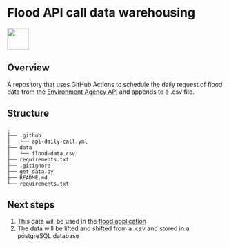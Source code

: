 # Flood API call data warehousing

<img src="https://media.giphy.com/media/if4XHBAIKurDohCbZF/giphy.gif" width="50px"/>

## Overview

A repository that uses GitHub Actions to schedule the daily request of flood data from the [Environment Agency API](https://www.gov.uk/topic/environmental-management/flooding-coastal-change) and appends to a .csv file. 

## Structure


```
.
├── .github
│   └── api-daily-call.yml
├── data
│   └── flood-data.csv
├── requirements.txt
├── .gitignore
├── get_data.py
├── README.md
└── requirements.txt

```

## Next steps
1. This data will be used in the [flood application](https://github.com/jbuffer/flood-dashboard)
2. The data will be lifted and shifted from a .csv and stored in a postgreSQL database

